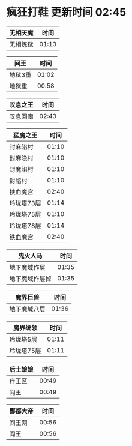 # 疯狂打鞋 更新时间 02:45

| 无相天魔   | 时间    |
|--------|-------|
| 无相炼狱 | 01:13 |

| 间王   | 时间    |
|--------|-------|
| 地狱3重 | 01:02 |
| 地狱重 | 00:58 |

| 叹息之王   | 时间    |
|--------|-------|
| 叹息回廊 | 02:43 |

| 猛魔之王   | 时间    |
|--------|-------|
| 封麻陷村 | 01:10 |
| 封麻隐村 | 01:10 |
| 封魔陷村 | 01:10 |
| 封陷村 | 01:10 |
| 扶血魔宫 | 02:40 |
| 玲珑塔73层 | 01:14 |
| 玲珑塔75层 | 01:10 |
| 玲珑塔78层 | 01:14 |
| 铁血魔宫 | 02:40 |

| 鬼火人马   | 时间    |
|--------|-------|
| 地下魔域作层 | 01:35 |
| 地下魔域作层掉 | 01:35 |

| 魔界巨兽   | 时间    |
|--------|-------|
| 地下魔域八层 | 01:36 |

| 魔界统领   | 时间    |
|--------|-------|
| 玲珑塔5层 | 01:11 |
| 玲珑塔75层 | 01:11 |

| 后土娘娘   | 时间    |
|--------|-------|
| 疗王区 | 00:49 |
| 阎王 | 00:49 |

| 酆都大帝   | 时间    |
|--------|-------|
| 间王网 | 00:56 |
| 阎王 | 00:56 |